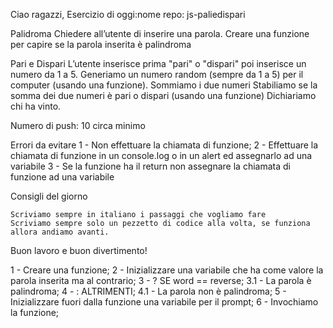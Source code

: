 Ciao ragazzi, Esercizio di oggi:nome repo: js-paliedispari

Palidroma
Chiedere all’utente di inserire una parola.
Creare una funzione per capire se la parola inserita è palindroma

Pari e Dispari
L’utente inserisce prima  "pari" o "dispari" poi inserisce un numero da 1 a 5. Generiamo un numero random (sempre da 1 a 5) per il computer (usando una funzione).
Sommiamo i due numeri
Stabiliamo se la somma dei due numeri è pari o dispari (usando una funzione)
Dichiariamo chi ha vinto.

Numero di push: 10 circa minimo

Errori da evitare
1 - Non effettuare la chiamata di funzione;
2 - Effettuare la chiamata di funzione in un console.log o in un alert ed assegnarlo ad una variabile
3 - Se la funzione ha il return non assegnare la chiamata di funzione ad una variabile

Consigli del giorno

    Scriviamo sempre in italiano i passaggi che vogliamo fare
    Scriviamo sempre solo un pezzetto di codice alla volta, se funziona allora andiamo avanti.

Buon lavoro e buon divertimento!

<!-- SCOMPOSIZIONE PROBLEMA -->

1 - Creare una funzione;
2 - Inizializzare una variabile che ha come valore la parola inserita ma al contrario;
3 - ? SE word == reverse;
        3.1 - La parola è palindroma;
4 - : ALTRIMENTI;
        4.1 - La parola non è palindroma;
5 - Inizializzare fuori dalla funzione una variabile per il prompt;
6 - Invochiamo la funzione;